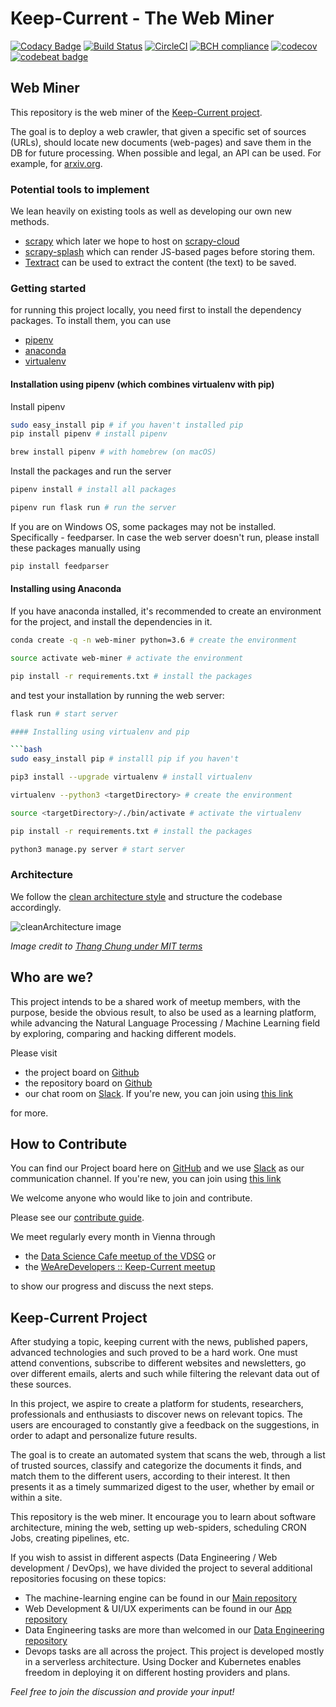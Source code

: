 # Keep-Current - The Web Miner

<!-- Badges section here. -->

[![Codacy Badge](https://api.codacy.com/project/badge/Grade/883c8e93b4934566b9dfdc6b91fa85e7)](https://app.codacy.com/app/Keep-Current/web-miner?utm_source=github.com&utm_medium=referral&utm_content=Keep-Current/web-miner&utm_campaign=badger)
[![Build Status](https://travis-ci.org/Keep-Current/web-miner.svg?branch=master)](https://travis-ci.org/Keep-Current/web-miner)
[![CircleCI](https://circleci.com/gh/Keep-Current/web-miner.svg?style=svg)](https://circleci.com/gh/Keep-Current/web-miner)
[![BCH compliance](https://bettercodehub.com/edge/badge/Keep-Current/web-miner?branch=master)](https://bettercodehub.com/)
[![codecov](https://codecov.io/gh/Keep-Current/web-miner/branch/master/graph/badge.svg)](https://codecov.io/gh/Keep-Current/web-miner)
[![codebeat badge](https://codebeat.co/badges/03da69a3-74cf-468d-80f9-bc62651323f7)](https://codebeat.co/projects/github-com-keep-current-web-miner-master)

## Web Miner

This repository is the web miner of the [Keep-Current project](#keep-current-project).

The goal is to deploy a web crawler, that given a specific set of sources (URLs), should locate new documents (web-pages) and save them in the DB for future processing.
When possible and legal, an API can be used.
For example, for [arxiv.org](https://arxiv.org/help/api/index).

### Potential tools to implement

We lean heavily on existing tools as well as developing our own new methods.

- [scrapy](https://scrapy.org/) which later we hope to host on [scrapy-cloud](https://scrapinghub.com/scrapy-cloud)
- [scrapy-splash](https://github.com/scrapy-plugins/scrapy-splash) which can render JS-based pages before storing them.
- [Textract](https://github.com/deanmalmgren/textract) can be used to extract the content (the text) to be saved.

### Getting started

for running this project locally, you need first to install the dependency packages.
To install them, you can use

- [pipenv](https://docs.pipenv.org/)
- [anaconda](https://anaconda.org/)
- [virtualenv](https://virtualenv.pypa.io/en/stable/)

#### Installation using pipenv (which combines virtualenv with pip)

Install pipenv

```bash
sudo easy_install pip # if you haven't installed pip
pip install pipenv # install pipenv

brew install pipenv # with homebrew (on macOS)
```

Install the packages and run the server
```bash
pipenv install # install all packages

pipenv run flask run # run the server
```

If you are on Windows OS, some packages may not be installed. Specifically - feedparser. In case the web server doesn't run, please install these packages manually using 
```bash
pip install feedparser
```
#### Installing using Anaconda

If you have anaconda installed, it's recommended to create an environment for the project, and install the dependencies in it.

```bash
conda create -q -n web-miner python=3.6 # create the environment

source activate web-miner # activate the environment

pip install -r requirements.txt # install the packages
```

and test your installation by running the web server:
```bash
flask run # start server

#### Installing using virtualenv and pip

```bash
sudo easy_install pip # installl pip if you haven't

pip3 install --upgrade virtualenv # install virtualenv

virtualenv --python3 <targetDirectory> # create the environment

source <targetDirectory>/./bin/activate # activate the virtualenv

pip install -r requirements.txt # install the packages

python3 manage.py server # start server
```

### Architecture

We follow the [clean architecture style](http://blog.thedigitalcatonline.com/blog/2016/11/14/clean-architectures-in-python-a-step-by-step-example/) and structure the codebase accordingly.

![cleanArchitecture image](https://cdn-images-1.medium.com/max/1600/1*B7LkQDyDqLN3rRSrNYkETA.jpeg)

_Image credit to [Thang Chung under MIT terms](https://github.com/thangchung/blog-core)_

## Who are we?

This project intends to be a shared work of meetup members, with the purpose, beside the obvious result, to also be used as a learning platform, while advancing the Natural Language Processing / Machine Learning field by exploring, comparing and hacking different models.

Please visit

- the project board on [Github](https://github.com/orgs/Keep-Current/projects)
- the repository board on [Github](https://github.com/Keep-Current/web-miner/projects)
- our chat room on [Slack](https://keep-current.slack.com). If you're new, you can join using [this link](https://join.slack.com/t/keep-current/shared_invite/enQtMzY4MTA0OTQ0NTAzLTcxY2U5NmIwNmM0NmU2MmMyMWQ0YTIyMTg4MWRjMWUyYmVlNWQxMzU3ZWJlNjM4NzVmNTFhM2FjYjkzZDU3YWM)

for more.

## How to Contribute

You can find our Project board here on [GitHub](https://github.com/Keep-Current/web-miner/projects) and we use [Slack](https://keep-current.slack.com) as our communication channel. If you're new, you can join using [this link](https://join.slack.com/t/keep-current/shared_invite/enQtMzY4MTA0OTQ0NTAzLTcxY2U5NmIwNmM0NmU2MmMyMWQ0YTIyMTg4MWRjMWUyYmVlNWQxMzU3ZWJlNjM4NzVmNTFhM2FjYjkzZDU3YWM)

We welcome anyone who would like to join and contribute.

Please see our [contribute guide](CONTRIBUTING.md).

We meet regularly every month in Vienna through

- the [Data Science Cafe meetup of the VDSG](https://www.meetup.com/Vienna-Data-Science-Group-Meetup/) or
- the [WeAreDevelopers :: Keep-Current meetup](https://www.meetup.com/WeAreDevelopers/)

to show our progress and discuss the next steps.

## Keep-Current Project

After studying a topic, keeping current with the news, published papers, advanced technologies and such proved to be a hard work.
One must attend conventions, subscribe to different websites and newsletters, go over different emails, alerts and such while filtering the relevant data out of these sources.

In this project, we aspire to create a platform for students, researchers, professionals and enthusiasts to discover news on relevant topics. The users are encouraged to constantly give a feedback on the suggestions, in order to adapt and personalize future results.

The goal is to create an automated system that scans the web, through a list of trusted sources, classify and categorize the documents it finds, and match them to the different users, according to their interest. It then presents it as a timely summarized digest to the user, whether by email or within a site.

This repository is the web miner. It encourage you to learn about software architecture, mining the web, setting up web-spiders, scheduling CRON Jobs, creating pipelines, etc.

If you wish to assist in different aspects (Data Engineering / Web development / DevOps), we have divided the project to several additional repositories focusing on these topics:

- The machine-learning engine can be found in our [Main repository](https://github.com/Keep-Current/Engine)
- Web Development & UI/UX experiments can be found in our [App repository](https://github.com/Keep-Current/WebApp)
- Data Engineering tasks are more than welcomed in our [Data Engineering repository](https://github.com/Keep-Current/Data-Engineering)
- Devops tasks are all across the project. This project is developed mostly in a serverless architecture. Using Docker and Kubernetes enables freedom in deploying it on different hosting providers and plans.

_Feel free to join the discussion and provide your input!_

[travis-badge-url]: https://travis-ci.org/Keep-Current/web-miner.svg?branch=master
